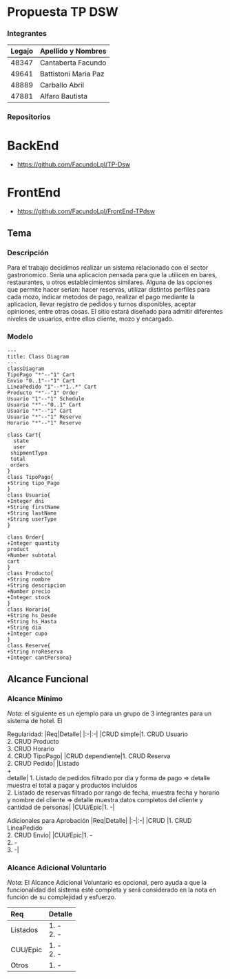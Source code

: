 # Propuesta TP DSW

### Integrantes

| Legajo | Apellido y Nombres   |
| :----- | :------------------- |
| 48347  | Cantaberta Facundo   |
| 49641  | Battistoni Maria Paz |
| 48889  | Carballo Abril       |
| 47881  | Alfaro Bautista      |

### Repositorios

# BackEnd

- https://github.com/FacundoLpl/TP-Dsw

# FrontEnd

- https://github.com/FacundoLpl/FrontEnd-TPdsw

## Tema

### Descripción

Para el trabajo decidimos realizar un sistema relacionado con el sector gastronomico. Seria una aplicacion pensada para que la utilicen en bares, restaurantes, u otros establecimientos similares. Alguna de las opciones que permite hacer serian: hacer reservas, utilizar distintos perfiles para cada mozo, indicar metodos de pago, realizar el pago mediante la aplicacion, llevar registro de pedidos y turnos disponibles, aceptar opiniones, entre otras cosas.
El sitio estará diseñado para admitir diferentes niveles de usuarios, entre ellos cliente, mozo y encargado.

### Modelo

```mermaid
---
title: Class Diagram
---
classDiagram
TipoPago "*"--"1" Cart
Envio "0..1"--"1" Cart
LineaPedido "1"--*"1..*" Cart
Producto "*"--"1" Order
Usuario "1"--"1" Schedule
Usuario "*"--"0..1" Cart
Usuario "*"--"1" Cart
Usuario "*"--"1" Reserve
Horario "*"--"1" Reserve

class Cart{
  state
  user
 shipmentType
 total
 orders
}
class TipoPago{
+String tipo_Pago
}
class Usuario{
+Integer dni
+String firstName
+String lastName
+String userType
}

class Order{
+Integer quantity
product
+Number subtotal
cart
}
class Producto{
+String nombre
+String descripcion
+Number precio
+Integer stock
}
class Horario{
+String hs_Desde
+String hs_Hasta
+String dia
+Integer cupo
}
class Reserve{
+String nroReserva
+Integer cantPersona}
```

## Alcance Funcional

### Alcance Mínimo

_Nota_: el siguiente es un ejemplo para un grupo de 3 integrantes para un sistema de hotel. El

Regularidad:
|Req|Detalle|
|:-|:-|
|CRUD simple|1. CRUD Usuario<br>2. CRUD Producto<br>3. CRUD Horario<br>4. CRUD TipoPago|
|CRUD dependiente|1. CRUD Reserva<br>2. CRUD Pedido|
|Listado<br>+<br>detalle| 1. Listado de pedidos filtrado por dia y forma de pago => detalle muestra el total a pagar y productos incluidos <br> 2. Listado de reservas filtrado por rango de fecha, muestra fecha y horario y nombre del cliente => detalle muestra datos completos del cliente y cantidad de personas|
|CUU/Epic|1. -|

Adicionales para Aprobación
|Req|Detalle|
|:-|:-|
|CRUD |1. CRUD LineaPedido<br>2. CRUD Envio|
|CUU/Epic|1. -<br>2. -<br>3. -|

### Alcance Adicional Voluntario

_Nota_: El Alcance Adicional Voluntario es opcional, pero ayuda a que la funcionalidad del sistema esté completa y será considerado en la nota en función de su complejidad y esfuerzo.

| Req      | Detalle       |
| :------- | :------------ |
| Listados | 1. - <br>2. - |
| CUU/Epic | 1. -<br>2. -  |
| Otros    | 1. -          |
